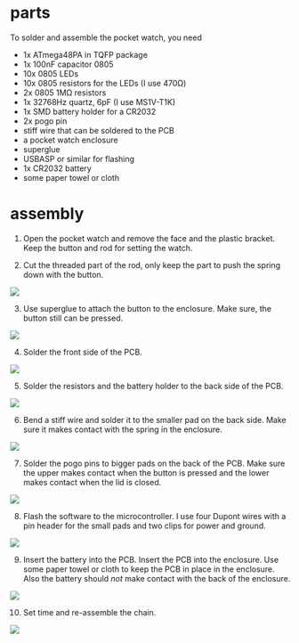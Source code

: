 # parts

To solder and assemble the pocket watch, you need

- 1x ATmega48PA in TQFP package
- 1x 100nF capacitor 0805
- 10x 0805 LEDs
- 10x 0805 resistors for the LEDs (I use 470Ω)
- 2x 0805 1MΩ resistors
- 1x 32768Hz quartz, 6pF (I use MS1V-T1K)
- 1x SMD battery holder for a CR2032
- 2x pogo pin
- stiff wire that can be soldered to the PCB
- a pocket watch enclosure
- superglue
- USBASP or similar for flashing
- 1x CR2032 battery
- some paper towel or cloth

# assembly

1. Open the pocket watch and remove the face and the plastic bracket. Keep the button and rod for setting the watch.

2. Cut the threaded part of the rod, only keep the part to push the spring down with the button.

![](readme-images/cut-threaded.jpg)

3. Use superglue to attach the button to the enclosure. Make sure, the button still can be pressed.

![](readme-images/use-superglue.jpg)

4. Solder the front side of the PCB.

![](readme-images/solder-front.jpg)

5. Solder the resistors and the battery holder to the back side of the PCB.

![](readme-images/solder-battery-holder.jpg)

6. Bend a stiff wire and solder it to the smaller pad on the back side. Make sure it makes contact with the spring in the enclosure.

![](readme-images/bend-wire.jpg)

7. Solder the pogo pins to bigger pads on the back of the PCB. Make sure the upper makes contact when the button is pressed and the lower makes contact when the lid is closed.

![](readme-images/pogo-pins.jpg)

8. Flash the software to the microcontroller. I use four Dupont wires with a pin header for the small pads and two clips for power and ground.

![](readme-images/flashing.jpg)

9. Insert the battery into the PCB. Insert the PCB into the enclosure. Use some paper towel or cloth to keep the PCB in place in the enclosure. Also the battery should *not* make contact with the back of the enclosure.

![](readme-images/paper-towel.jpg)

10. Set time and re-assemble the chain.

![](readme-images/set-time.jpg)
